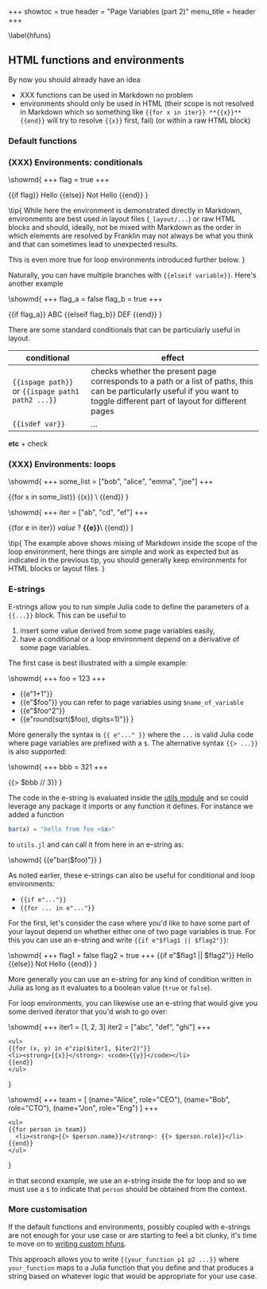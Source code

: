 +++
showtoc = true
header = "Page Variables (part 2)"
menu_title = header
+++

\label{hfuns}
## HTML functions and environments

By now you should already have an idea

* XXX functions can be used in Markdown no problem
* environments should only be used in HTML (their scope is not resolved in Markdown which so something like `{{for x in iter}} **{{x}}** {{end}}` will try to resolve `{{x}}` first, fail) (or within a raw HTML block)

### Default functions

### (XXX) Environments: conditionals

\showmd{
  +++
  flag = true
  +++

  {{if flag}}
  Hello
  {{else}}
  Not Hello
  {{end}}
}

\tip{
  While here the environment is demonstrated directly in Markdown, environments
  are best used in layout files (`_layout/...`) or raw HTML blocks and should, ideally,
  not be mixed with Markdown as the order in which elements are resolved by Franklin may not
  always be what you think and that can sometimes lead to unexpected results.

  This is even more true for loop environments introduced further below.
}

Naturally, you can have multiple branches with `{{elseif variable}}`. Here's another example

\showmd{
  +++
  flag_a = false
  flag_b = true
  +++

  {{if flag_a}}
  ABC
  {{elseif flag_b}}
  DEF
  {{end}}
}

There are some standard conditionals that can be particularly useful in layout.

| conditional | effect |
| ----------- | ------ |
| `{{ispage path}}` or `{{ispage path1 path2 ...}}` | checks whether the present page corresponds to a path or a list of paths, this can be particularly useful if you want to toggle different part of layout for different pages |
| `{{isdef var}}` | ... |

**etc** + check


### (XXX) Environments: loops

\showmd{
  +++
  some_list = ["bob", "alice", "emma", "joe"]
  +++

  {{for x in some_list}}
  {{x}} \\
  {{end}}
}

\showmd{
  +++
  iter = ["ab", "cd", "ef"]
  +++

  {{for e in iter}}
  _value_ ? **{{e}}**\\
  {{end}}
}

\tip{
  The example above shows mixing of Markdown inside the scope of the loop environment,
  here things are simple and work as expected but as indicated in the previous tip,
  you should generally keep environments for HTML blocks or layout files.
}


### E-strings

E-strings allow you to run simple Julia code to define the parameters of a `{{...}}` block.
This can be useful to

1. insert some value derived from some page variables easily,
1. have a conditional or a loop environment depend on a derivative of some page variables.

The first case is best illustrated with a simple example:

\showmd{
  +++
  foo = 123
  +++

  * {{e"1+1"}}
  * {{e"$foo"}} you can refer to page variables using `$name_of_variable`
  * {{e"$foo^2"}}
  * {{e"round(sqrt($foo), digits=1)"}}
}

More generally the syntax is `{{ e"..." }}` where the `...` is valid Julia code
where page variables are prefixed with a `$`.
The alternative syntax `{{> ...}}` is also supported:

\showmd{
  +++
  bbb = 321
  +++

  {{> $bbb // 3}}
}

The code in the e-string is evaluated inside the [utils module](/syntax/utils/)
and so could leverage any package it imports or any function it defines.
For instance we added a function

```julia
bar(x) = "hello from foo <$x>"
```

to `utils.jl` and can call it from here in an e-string as:

\showmd{
  {{e"bar($foo)"}}
}

As noted earlier, these e-strings can also be useful for conditional and loop environments:

* `{{if e"..."}}`
* `{{for ... in e"..."}}`

For the first, let's consider the case where you'd like to have some part of your layout
depend on whether either one of two page variables is true.
For this you can use an e-string and write `{{if e"$flag1 || $flag2"}}`:

\showmd{
  +++
  flag1 = false
  flag2 = true
  +++
  {{if e"$flag1 || $flag2"}}
  Hello
  {{else}}
  Not Hello
  {{end}}
}

More generally you can use an e-string for any kind of condition written in Julia
as long as it evaluates to a boolean value (`true` or `false`).

For loop environments, you can likewise use an e-string that would give you some
derived iterator that you'd wish to go over:

\showmd{
  +++
  iter1 = [1, 2, 3]
  iter2 = ["abc", "def", "ghi"]
  +++
  ~~~
  <ul>
  {{for (x, y) in e"zip($iter1, $iter2)"}}
  <li><strong>{{x}}</strong>: <code>{{y}}</code></li>
  {{end}}
  </ul>
  ~~~
}

\showmd{
  +++
  team = [
    (name="Alice", role="CEO"),
    (name="Bob", role="CTO"),
    (name="Jon", role="Eng")
  ]
  +++

  ~~~
  <ul>
  {{for person in team}}
    <li><strong>{{> $person.name}}</strong>: {{> $person.role}}</li>
  {{end}}
  </ul>
  ~~~
}

in that second example, we use an e-string inside the for loop and so we must
use a `$` to indicate that `person` should be obtained from the context.


### More customisation

If the default functions and environments, possibly coupled with e-strings are
not enough for your use case or are starting to feel a bit clunky, it's time
to move on to [writing custom hfuns](/syntax/utils/).

This approach allows you to write `{{your_function p1 p2 ...}}` where
`your_function` maps to a Julia function that you define and that produces a
string based on whatever logic that would be appropriate for your use case.

